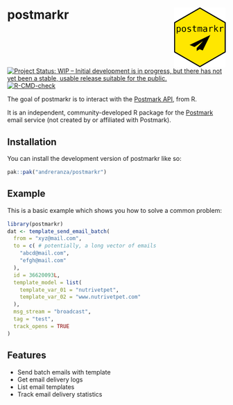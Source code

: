 
<!-- README.md is generated from README.Rmd. Please edit that file -->

# postmarkr <img src="man/figures/logo.png" align="right" height="138" />

<!-- badges: start -->

[![Project Status: WIP – Initial development is in progress, but there
has not yet been a stable, usable release suitable for the
public.](https://www.repostatus.org/badges/latest/wip.svg)](https://www.repostatus.org/#wip)
[![R-CMD-check](https://github.com/andreranza/postmarkr/actions/workflows/R-CMD-check.yaml/badge.svg)](https://github.com/andreranza/postmarkr/actions/workflows/R-CMD-check.yaml)
<!-- badges: end -->

The goal of postmarkr is to interact with the [Postmark
API](https://postmarkapp.com/developer), from R.

It is an independent, community-developed R package for the
[Postmark](https://postmarkapp.com) email service (not created by or
affiliated with Postmark).

## Installation

You can install the development version of postmarkr like so:

``` r
pak::pak("andreranza/postmarkr")
```

## Example

This is a basic example which shows you how to solve a common problem:

``` r
library(postmarkr)
dat <- template_send_email_batch(
  from = "xyz@mail.com",
  to = c( # potentially, a long vector of emails
    "abcd@mail.com",
    "efgh@mail.com"
  ),
  id = 36620093L,
  template_model = list(
    template_var_01 = "nutrivetpet",
    template_var_02 = "www.nutrivetpet.com"
  ),
  msg_stream = "broadcast",
  tag = "test",
  track_opens = TRUE
)
```

## Features

- Send batch emails with template
- Get email delivery logs
- List email templates
- Track email delivery statistics

